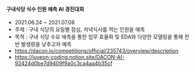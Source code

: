 #### 구내식당 식수 인원 예측 AI 경진대회
+ 2021.06.24 ~ 2021.07.08
+ 주제 : 구내 식당의 요일별 점심, 저녁식사를 먹는 인원을 예측
+ 목적 : 구내 식당 수요 에측을 통한 업무 효율화 및 EDA와 다양한 모델링을 통해 잔반 발생량을 낮추고자 예측
+ https://dacon.io/competitions/official/235743/overview/description
+ https://juyeon-coding.notion.site/DACON-AI-92424d0be7d9409f9a0c3ca4aa4b35cf
